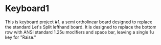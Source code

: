# Keyboard1

This is keyboard project #1, a semi ortholinear board designed to replace the standard Let's Split lefthand board. It is designed to replace the bottom row with ANSI standard 1.25u modifiers and space bar, leaving a single 1u key for "Raise."
